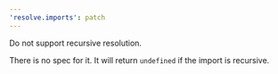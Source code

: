 ```yaml
---
'resolve.imports': patch
---
```


Do not support recursive resolution.

There is no spec for it.
It will return `undefined` if the import is recursive.
